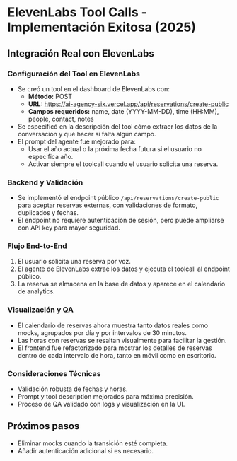 # ElevenLabs Tool Calls - Implementación Exitosa (2025)

## Integración Real con ElevenLabs

### Configuración del Tool en ElevenLabs
- Se creó un tool en el dashboard de ElevenLabs con:
  - **Método:** POST
  - **URL:** https://ai-agency-six.vercel.app/api/reservations/create-public
  - **Campos requeridos:** name, date (YYYY-MM-DD), time (HH:MM), people, contact, notes
- Se especificó en la descripción del tool cómo extraer los datos de la conversación y qué hacer si falta algún campo.
- El prompt del agente fue mejorado para:
  - Usar el año actual o la próxima fecha futura si el usuario no especifica año.
  - Activar siempre el toolcall cuando el usuario solicita una reserva.

### Backend y Validación
- Se implementó el endpoint público `/api/reservations/create-public` para aceptar reservas externas, con validaciones de formato, duplicados y fechas.
- El endpoint no requiere autenticación de sesión, pero puede ampliarse con API key para mayor seguridad.

### Flujo End-to-End
1. El usuario solicita una reserva por voz.
2. El agente de ElevenLabs extrae los datos y ejecuta el toolcall al endpoint público.
3. La reserva se almacena en la base de datos y aparece en el calendario de analytics.

### Visualización y QA
- El calendario de reservas ahora muestra tanto datos reales como mocks, agrupados por día y por intervalos de 30 minutos.
- Las horas con reservas se resaltan visualmente para facilitar la gestión.
- El frontend fue refactorizado para mostrar los detalles de reservas dentro de cada intervalo de hora, tanto en móvil como en escritorio.

### Consideraciones Técnicas
- Validación robusta de fechas y horas.
- Prompt y tool description mejorados para máxima precisión.
- Proceso de QA validado con logs y visualización en la UI.

## Próximos pasos
- Eliminar mocks cuando la transición esté completa.
- Añadir autenticación adicional si es necesario.

